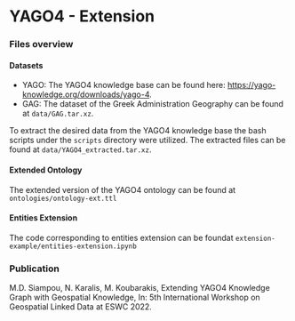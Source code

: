 # YAGO4 - Extension

### Files overview

#### Datasets

- YAGO: The YAGO4 knowledge base can be found here: https://yago-knowledge.org/downloads/yago-4.
- GAG: The dataset of the Greek Administration Geography can be found at `data/GAG.tar.xz`.  

To extract the desired data from the YAGO4 knowledge base the bash scripts under the `scripts` directory were utilized. The extracted files can be found at `data/YAGO4_extracted.tar.xz`.

#### Extended Ontology

The extended version of the YAGO4 ontology can be found at `ontologies/ontology-ext.ttl`

#### Entities Extension

The code corresponding to entities extension can be foundat `extension-example/entities-extension.ipynb`


### Publication

M.D. Siampou, N. Karalis, M. Koubarakis, Extending YAGO4 Knowledge Graph with Geospatial Knowledge, In: 5th International Workshop on Geospatial Linked Data at ESWC 2022.


